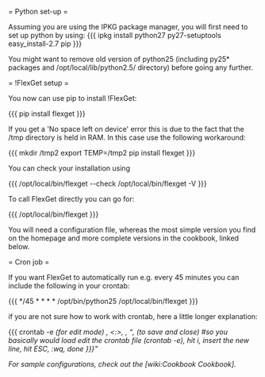 = Python set-up =

Assuming you are using the IPKG package manager, you will first need to set up python by using:
{{{
ipkg install python27 py27-setuptools
easy_install-2.7 pip
}}}

You might want to remove old version of python25 (including py25* packages and /opt/local/lib/python2.5/ directory) before going any further.

= !FlexGet setup =

You now can use pip to install !FlexGet:

{{{
pip install flexget
}}}

If you get a 'No space left on device' error this is due to the fact that the /tmp directory is held in RAM. In this case use the following workaround:

{{{
mkdir /tmp2
export TEMP=/tmp2
pip install flexget
}}}

You can check your installation using

{{{
/opt/local/bin/flexget --check
/opt/local/bin/flexget -V
}}}

To call FlexGet directly you can go for:

{{{
/opt/local/bin/flexget
}}}

You will need a configuration file, whereas the most simple version you find on the homepage and more complete versions in the cookbook, linked below.

= Cron job =

If you want FlexGet to automatically run e.g. every 45 minutes you can include the following in your crontab:

{{{
*/45 * * * * /opt/bin/python25 /opt/local/bin/flexget
}}}

if you are not sure how to work with crontab, here a little longer explanation:

{{{
crontab -e
<i> (for edit mode)
<enter new line from above>
<ESC>, <:>, <w>, <q>, <ENTER> (to save and close)
#so you basically would load edit the crontab file (crontab -e), hit i, insert the new line, hit ESC, :wq, done
}}}

For sample configurations, check out the [wiki:Cookbook Cookbook].